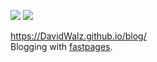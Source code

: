 ![](https://github.com/DavidWalz/fastpages/workflows/CI/badge.svg) 
![](https://github.com/DavidWalz/fastpages/workflows/GH-Pages%20Status/badge.svg) 

https://DavidWalz.github.io/blog/  
Blogging with [fastpages](https://github.com/fastai/fastpages).
